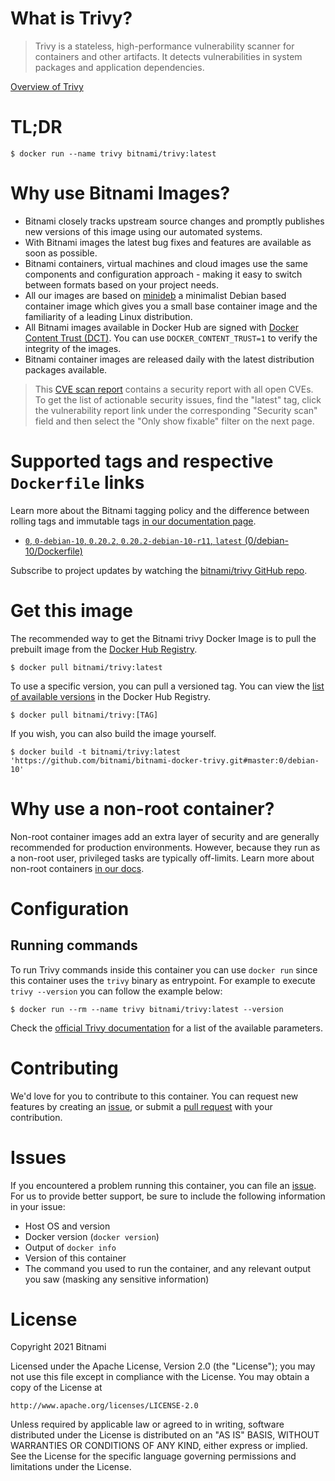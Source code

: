 # What is Trivy?

> Trivy is a stateless, high-performance vulnerability scanner for containers and other artifacts. It detects vulnerabilities in system packages and application dependencies.

[Overview of Trivy](https://github.com/aquasecurity/trivy)

# TL;DR

```console
$ docker run --name trivy bitnami/trivy:latest
```

# Why use Bitnami Images?

* Bitnami closely tracks upstream source changes and promptly publishes new versions of this image using our automated systems.
* With Bitnami images the latest bug fixes and features are available as soon as possible.
* Bitnami containers, virtual machines and cloud images use the same components and configuration approach - making it easy to switch between formats based on your project needs.
* All our images are based on [minideb](https://github.com/bitnami/minideb) a minimalist Debian based container image which gives you a small base container image and the familiarity of a leading Linux distribution.
* All Bitnami images available in Docker Hub are signed with [Docker Content Trust (DCT)](https://docs.docker.com/engine/security/trust/content_trust/). You can use `DOCKER_CONTENT_TRUST=1` to verify the integrity of the images.
* Bitnami container images are released daily with the latest distribution packages available.


> This [CVE scan report](https://quay.io/repository/bitnami/trivy?tab=tags) contains a security report with all open CVEs. To get the list of actionable security issues, find the "latest" tag, click the vulnerability report link under the corresponding "Security scan" field and then select the "Only show fixable" filter on the next page.

# Supported tags and respective `Dockerfile` links

Learn more about the Bitnami tagging policy and the difference between rolling tags and immutable tags [in our documentation page](https://docs.bitnami.com/tutorials/understand-rolling-tags-containers/).


* [`0`, `0-debian-10`, `0.20.2`, `0.20.2-debian-10-r11`, `latest` (0/debian-10/Dockerfile)](https://github.com/bitnami/bitnami-docker-trivy/blob/0.20.2-debian-10-r11/0/debian-10/Dockerfile)

Subscribe to project updates by watching the [bitnami/trivy GitHub repo](https://github.com/bitnami/bitnami-docker-trivy).

# Get this image

The recommended way to get the Bitnami trivy Docker Image is to pull the prebuilt image from the [Docker Hub Registry](https://hub.docker.com/r/bitnami/trivy).

```console
$ docker pull bitnami/trivy:latest
```

To use a specific version, you can pull a versioned tag. You can view the [list of available versions](https://hub.docker.com/r/bitnami/trivy/tags/) in the Docker Hub Registry.

```console
$ docker pull bitnami/trivy:[TAG]
```

If you wish, you can also build the image yourself.

```console
$ docker build -t bitnami/trivy:latest 'https://github.com/bitnami/bitnami-docker-trivy.git#master:0/debian-10'
```

# Why use a non-root container?

Non-root container images add an extra layer of security and are generally recommended for production environments. However, because they run as a non-root user, privileged tasks are typically off-limits. Learn more about non-root containers [in our docs](https://docs.bitnami.com/tutorials/work-with-non-root-containers/).

# Configuration

## Running commands

To run Trivy commands inside this container you can use `docker run` since this container uses the `trivy` binary as entrypoint. For example to execute `trivy --version` you can follow the example below:

```console
$ docker run --rm --name trivy bitnami/trivy:latest --version
```

Check the [official Trivy documentation](https://github.com/aquasecurity/trivy#usage) for a list of the available parameters.

# Contributing

We'd love for you to contribute to this container. You can request new features by creating an [issue](https://github.com/bitnami/bitnami-docker-trivy/issues), or submit a [pull request](https://github.com/bitnami/bitnami-docker-trivy/pulls) with your contribution.

# Issues

If you encountered a problem running this container, you can file an [issue](https://github.com/bitnami/bitnami-docker-trivy/issues/new). For us to provide better support, be sure to include the following information in your issue:

- Host OS and version
- Docker version (`docker version`)
- Output of `docker info`
- Version of this container
- The command you used to run the container, and any relevant output you saw (masking any sensitive information)

# License

Copyright 2021 Bitnami

Licensed under the Apache License, Version 2.0 (the "License");
you may not use this file except in compliance with the License.
You may obtain a copy of the License at

    http://www.apache.org/licenses/LICENSE-2.0

Unless required by applicable law or agreed to in writing, software
distributed under the License is distributed on an "AS IS" BASIS,
WITHOUT WARRANTIES OR CONDITIONS OF ANY KIND, either express or implied.
See the License for the specific language governing permissions and
limitations under the License.
